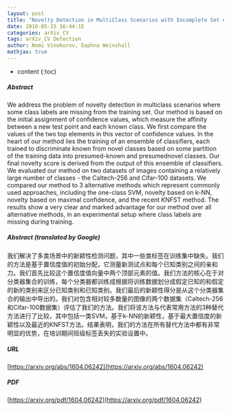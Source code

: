 ```yaml
---
layout: post
title: "Novelty Detection in MultiClass Scenarios with Incomplete Set of Class Labels"
date: 2016-05-15 16:44:15
categories: arXiv_CV
tags: arXiv_CV Detection
author: Nomi Vinokurov, Daphna Weinshall
mathjax: true
---
```


* content
{:toc}

##### Abstract
We address the problem of novelty detection in multiclass scenarios where some class labels are missing from the training set. Our method is based on the initial assignment of confidence values, which measure the affinity between a new test point and each known class. We first compare the values of the two top elements in this vector of confidence values. In the heart of our method lies the training of an ensemble of classifiers, each trained to discriminate known from novel classes based on some partition of the training data into presumed-known and presumednovel classes. Our final novelty score is derived from the output of this ensemble of classifiers. We evaluated our method on two datasets of images containing a relatively large number of classes - the Caltech-256 and Cifar-100 datasets. We compared our method to 3 alternative methods which represent commonly used approaches, including the one-class SVM, novelty based on k-NN, novelty based on maximal confidence, and the recent KNFST method. The results show a very clear and marked advantage for our method over all alternative methods, in an experimental setup where class labels are missing during training.

##### Abstract (translated by Google)
我们解决了多类场景中的新颖性检测问题，其中一些类标签在训练集中缺失。我们的方法是基于置信度值的初始分配，它测量新测试点和每个已知类别之间的亲和力。我们首先比较这个置信度值向量中两个顶部元素的值。我们方法的核心在于对分类器集合的训练，每个分类器都训练成根据将训练数据划分成假定已知的和假定的新的类别来区分已知类别和已知类别。我们最后的新颖性得分是从这个分类器集合的输出中导出的。我们对包含相对较多数量的图像的两个数据集（Caltech-256和Cifar-100数据集）评估了我们的方法。我们将该方法与代表常用方法的3种替代方法进行了比较，其中包括一类SVM，基于k-NN的新颖性，基于最大置信度的新颖性以及最近的KNFST方法。结果表明，我们的方法在所有替代方法中都有非常明显的优势，在培训期间班级标签丢失的实验设置中。

##### URL
[https://arxiv.org/abs/1604.06242](https://arxiv.org/abs/1604.06242)

##### PDF
[https://arxiv.org/pdf/1604.06242](https://arxiv.org/pdf/1604.06242)

